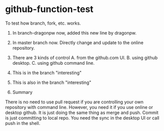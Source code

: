 # github-function-test

To test how branch, fork, etc. works.

1. In branch-dragonpw now, added this new line by dragonpw.

2. In master branch now. Directly change and update to the online repository.

3. There are 3 kinds of control
   A. from the github.com UI.
   B. using github desktop.
   C. using github command line.

4. This is in the branch "interesting"

5. This is also in the branch "interesting"

6. Summary

There is no need to use pull request if you are controlling your own repository with command line. However, you need it if you use online or desktop github. It is just doing the same thing as merge and push.
Commit is just committing to local repo. You need the sync in the desktop UI or call push in the shell.
